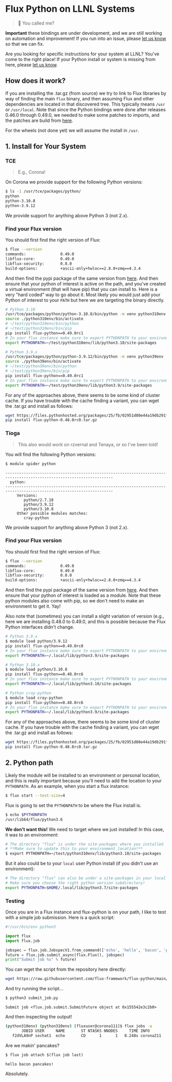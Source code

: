 # Flux Python on LLNL Systems

> 🐍️ You called me?

**Important** these bindings are under development, and we are still working on automation
and improvement! If you run into an issue, please [let us know](https://github.com/flux-framework/flux-python/issues) 
so that we can fix. 

Are you looking for specific instructions for your system at LLNL? You've
come to the right place! If your Python install or system is missing from here,
please [let us know](https://github.com/flux-framework/flux-python/issues).

## How does it work?

If you are installing the .tar.gz (from source) we try to link to Flux libraries by way of finding the main `flux` binary,
and then assuming Flux and other dependencies are located in that discovered tree. 
This typically means `/usr` or `/usr/local`. Note that since the Python bindings were done
after releases 0.46.0 through 0.49.0, we needed to make some patches to imports,
and the patches are build from [here](https://github.com/rse-ops/flux-core-python).

For the wheels (not done yet) we will assume the install in `/usr`.

## 1. Install for Your System

### TCE

> E.g., Corona!

On Corona we provide support for the following Python versions:

```bash
$ ls -1 /usr/tce/packages/python/
python
python-3.10.8
python-3.9.12
```

We provide support for anything above Python 3 (not 2.x).

### Find your Flux version

You should first find the right version of Flux:

```bash
$ flux --version
commands:               0.49.0
libflux-core:           0.49.0
libflux-security:       0.8.0
build-options:          +ascii-only+hwloc==2.8.0+zmq==4.3.4
```

And then find the pypi package of the same version from [here](https://pypi.org/project/flux-python/).
And then ensure that your python of interest is active on the path, and you've created a virtual environment
(that will have pip) that you can install to. Here is a very "hard coded" way to go about it. Most likely
you would just add your Python of interest to your `PATH` but here we are targeting the binary directly.

```bash
# Python 3.10
/usr/tce/packages/python/python-3.10.8/bin/python -m venv python310env
source ./python310env/bin/activate
# ~/test/python310env/bin/python
# ~/test/python310env/bin/pip
pip install flux-python==0.49.0rc1
# In your flux instance make sure to export PYTHONPATH to your environment
export PYTHONPATH=~/test/python310env/lib/python3.10/site-packages

# Python 3.9.x
/usr/tce/packages/python/python-3.9.12/bin/python -m venv python39env
source ./python39env/bin/activate
# ~/test/python39env/bin/python
# ~/test/python39env/bin/pip
pip install flux-python==0.49.0rc1
# In your flux instance make sure to export PYTHONPATH to your environment
export PYTHONPATH=~/test/python39env/lib/python3.9/site-packages
```

For any of the approaches above, there seems to be some kind of cluster cache. If you have trouble with the cache
finding a variant, you can wget the .tar.gz and install as follows:

```bash
wget https://files.pythonhosted.org/packages/25/fb/02951d80e44a19db291f0e7370d4e7d82c0c1b17709a37913881f958dff7/flux-python-0.48.0rc0.tar.gz
pip install flux-python-0.48.0rc0.tar.gz
```

### Tioga

> This also would work on rzvernal and Tenaya, or so I've been told!

You will find the following Python versions:

```bash
$ module spider python
```
```console
---------------------------------------------------------------------------------------------------------------------
  python:
---------------------------------------------------------------------------------------------------------------------
     Versions:
        python/2.7.18
        python/3.9.12
        python/3.10.8
     Other possible modules matches:
        cray-python
```

We provide support for anything above Python 3 (not 2.x).


### Find your Flux version

You should first find the right version of Flux:

```bash
$ flux --version
commands:               0.49.0
libflux-core:           0.49.0
libflux-security:       0.8.0
build-options:          +ascii-only+hwloc==2.8.0+zmq==4.3.4
```

And then find the pypi package of the same version from [here](https://pypi.org/project/flux-python/).
And then ensure that your python of interest is loaded as a module. Note that these python modules
also come with pip, so we don't need to make an environment to get it. Yay!

Also note that (sometimes) you can install a slight variation of version (e.g., here we are installing 0.48.0 to 0.49.0,
and this is possible because the Flux Python interfaces didn't change.


```bash
# Python 3.9.x
$ module load python/3.9.12
pip install flux-python==0.49.0rc0
# In your flux instance make sure to export PYTHONPATH to your environment
export PYTHONPATH=~/.local/lib/python3.9/site-packages

# Python 3.10.x
$ module load python/3.10.8
pip install flux-python==0.48.0rc6
# In your flux instance make sure to export PYTHONPATH to your environment
export PYTHONPATH=~/.local/lib/python3.10/site-packages

# Python cray-python
$ module load cray-python
pip install flux-python==0.48.0rc6
# In your flux instance make sure to export PYTHONPATH to your environment
export PYTHONPATH=~/.local/lib/python3.9/site-packages
```

For any of the approaches above, there seems to be some kind of cluster cache. If you have trouble with the cache
finding a variant, you can wget the .tar.gz and install as follows:

```bash
wget https://files.pythonhosted.org/packages/25/fb/02951d80e44a19db291f0e7370d4e7d82c0c1b17709a37913881f958dff7/flux-python-0.48.0rc0.tar.gz
pip install flux-python-0.48.0rc0.tar.gz
```

## 2. Python path

Likely the module will be installed to an environment or personal location, and this is really important because
you'll need to add the location to your `PYTHONPATH`. As an example, when you start a flux instance:

```bash
$ flux start --test-size=4
```

Flux is going to set the `PYTHONPATH` to be where the Flux install is.

```bash
$ echo $PYTHONPATH
/usr/lib64/flux/python3.6
```

**We don't want this!** We need to target where we just installed! In this case, it was to an environment:

```bash
# The directory "flux" is under the site-packages where you installed
# **Make sure to update this to your environment location!**
$ export PYTHONPATH=~/test/python310env/lib/python3.10/site-packages
```

But it also could be to your `local` user Python install (if you didn't use an environment):

```bash
# The directory "flux" can also be under a site-packages in your local pythonsite
# Make sure you choose the right python version subdirectory!
export PYTHONPATH=$HOME/.local/lib/python3.7/site-packages
```

### Testing

Once you are in a Flux instance and flux-python is on your path, I like to test with a simple job submission. Here
is a quick script:

```python
#!/usr/bin/env python3

import flux
import flux.job

jobspec = flux.job.JobspecV1.from_command(['echo', 'hello', 'bacon', 'pancakes!'])
future = flux.job.submit_async(flux.Flux(), jobspec)
print("Submit job %s" % future)
```

You can wget the script from the repository here directly:

```bash
wget https://raw.githubusercontent.com/flux-framework/flux-python/main/tests/submit_job.py
```

And try running the script...

```bash
$ python3 submit_job.py 
```
```console
Submit job <flux.job.submit.SubmitFuture object at 0x155542e3c2b0>
```

And then inspecting the output!

```bash
(python310env) (python310env) [fluxuser@corona111]$ flux jobs -a
       JOBID USER     NAME       ST NTASKS NNODES     TIME INFO
   f2dVLA9nP sochat1  echo       CD      1      1   0.248s corona211
```

Are we makin' pancakes?

```bash
$ flux job attach $(flux job last)
```
```console
hello bacon pancakes!
```

Absolutely.
